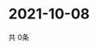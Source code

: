 # 2021-10-08
  共 0条

  <!-- BEGIN -->
  <!-- 最后更新时间Fri Oct 08 2021 20:03:39 GMT+0000 (Coordinated Universal Time) -->
  
  <!-- END -->
  
  